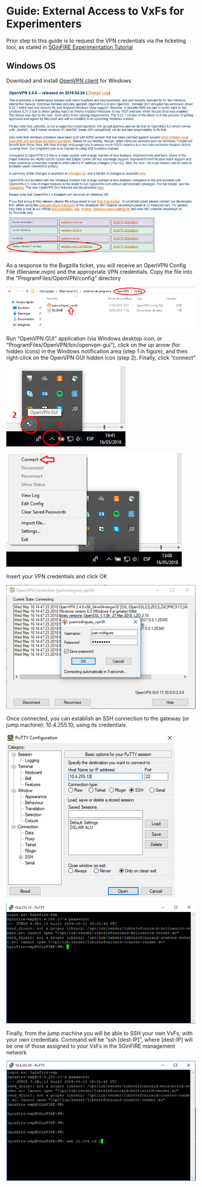 <!-- TITLE: Guide: External Access to VxFs for Experimenters -->
<!-- SUBTITLE: A quick summary of operations -->

# Guide: External Access to VxFs for Experimenters
Prior step to this guide is to request the VPN credentials via the ticketing tool, as stated in [5GinFIRE Experimentation Tutorial](http://wiki.5ginfire.eu/5-gin-fire-experimentation-tutorial)

## Windows OS
Download and install [OpenVPN client](https://openvpn.net/index.php/download/community-downloads.html) for Windows

![OpenVPN client download](/uploads/external-access-for-experimenters/openvpndownload.png "OpenVPN client download")

As a response to the Bugzilla ticket, you will receive an OpenVPN Config File (filename.ovpn) and the appropriate VPN credentials. Copy the file into the "ProgramFiles/OpenVPN/config" directory

![OpenVPN Config File location](/uploads/external-access-for-experimenters/openvpnconfigfile.png "OpenVPN Config File location")

Run “OpenVPN GUI” application (via Windows desktop icon, or “ProgramFiles/OpenVPN/bin/openvpn-gui”), click on the up arrow (for hidden icons) in the Windows notification area (step 1 in figure), and then right-click on the OpenVPN GUI hidden icon (step 2). Finally, click “connect”

![Run OpenVPN](/uploads/external-access-for-experimenters/openvpnrun.png "Run OpenVPN")

![OpenVPN Connect](/uploads/external-access-for-experimenters/openvpnconnect.png "OpenVPN Connect")

Insert your VPN credentials and click OK

![OpenVPN Credentials](/uploads/external-access-for-experimenters/openvpncredentials.png "OpenVPN Credentials")

Once connected, you can establish an SSH connection to the gateway (or jump machine): 10.4.255.10, using its credentials

![SSH to Jump Machine](/uploads/external-access-for-experimenters/jumpmachinessh.png "SSH to Jump Machine")

![Jump Machine Credentials](/uploads/external-access-for-experimenters/jumpmachinecredentials.png "Jump Machine Credentials")
 
Finally, from the jump machine you will be able to SSH your own VxFs, with your own credentials. Command will be “ssh [dest-IP]”, where [dest-IP] will be one of those assigned to your VxFs in the 5GinFIRE management network

![SSH to VxF](/uploads/external-access-for-experimenters/vxfssh.png "SSH to VxF")



